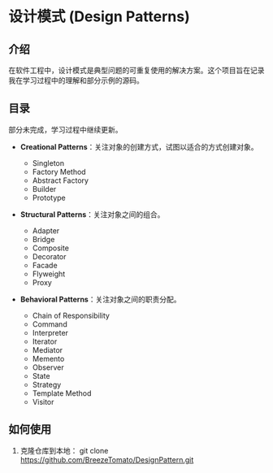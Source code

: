 # 设计模式 (Design Patterns)

## 介绍

在软件工程中，设计模式是典型问题的可重复使用的解决方案。这个项目旨在记录我在学习过程中的理解和部分示例的源码。

## 目录

部分未完成，学习过程中继续更新。

- **Creational Patterns**：关注对象的创建方式，试图以适合的方式创建对象。
  - Singleton
  - Factory Method
  - Abstract Factory
  - Builder
  - Prototype

- **Structural Patterns**：关注对象之间的组合。
  - Adapter
  - Bridge
  - Composite
  - Decorator
  - Facade
  - Flyweight
  - Proxy

- **Behavioral Patterns**：关注对象之间的职责分配。
  - Chain of Responsibility
  - Command
  - Interpreter
  - Iterator
  - Mediator
  - Memento
  - Observer
  - State
  - Strategy
  - Template Method
  - Visitor

## 如何使用

1. 克隆仓库到本地：
git clone https://github.com/BreezeTomato/DesignPattern.git
